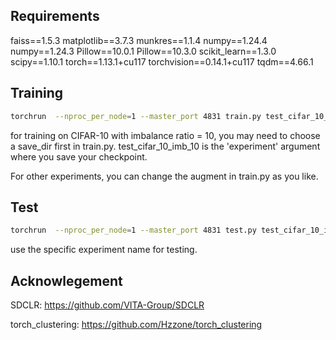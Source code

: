 ## Requirements
faiss==1.5.3
matplotlib==3.7.3
munkres==1.1.4
numpy==1.24.4
numpy==1.24.3
Pillow==10.0.1
Pillow==10.3.0
scikit_learn==1.3.0
scipy==1.10.1
torch==1.13.1+cu117
torchvision==0.14.1+cu117
tqdm==4.66.1

## Training
```bash
torchrun  --nproc_per_node=1 --master_port 4831 train.py test_cifar_10_imb_10
```
for training on CIFAR-10 with imbalance ratio = 10, you may need to choose a save_dir first in train.py. 
test_cifar_10_imb_10 is the 'experiment' argument where you save your checkpoint.

For other experiments, you can change the augment in train.py as you like.

## Test
```bash
torchrun  --nproc_per_node=1 --master_port 4831 test.py test_cifar_10_imb_10
```
use the specific experiment name for testing.
## Acknowlegement
SDCLR: https://github.com/VITA-Group/SDCLR

torch_clustering: https://github.com/Hzzone/torch_clustering